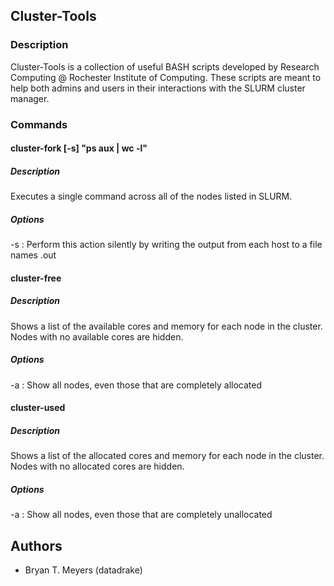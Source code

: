 ## Cluster-Tools

### Description

Cluster-Tools is a collection of useful BASH scripts developed by Research Computing @ Rochester Institute of Computing. These scripts are meant to help both admins and users in their interactions with the SLURM cluster manager.

### Commands

#### cluster-fork [-s] "ps aux | wc -l"

##### Description

Executes a single command across all of the nodes listed in SLURM.

##### Options

-s : Perform this action silently by writing the output from each host to a file names <host>.out

#### cluster-free

##### Description

Shows a list of the available cores and memory for each node in the cluster. Nodes with no available cores are hidden.

##### Options

-a : Show all nodes, even those that are completely allocated

#### cluster-used

##### Description

Shows a list of the allocated cores and memory for each node in the cluster. Nodes with no allocated cores are hidden.

##### Options

-a : Show all nodes, even those that are completely unallocated

## Authors
* Bryan T. Meyers (datadrake)
